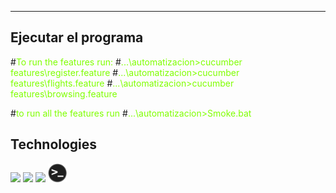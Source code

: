 

---
## Ejecutar el programa

#<span style="color:chartreuse">To run the features run:</span>
#<span style="color:chartreuse">...\automatizacion>cucumber features\register.feature</span>
#<span style="color:chartreuse">...\automatizacion>cucumber features\flights.feature</span>
#<span style="color:chartreuse">...\automatizacion>cucumber features\browsing.feature</span>

#<span style="color:chartreuse">to run all the features run</span>
#<span style="color:chartreuse">...\automatizacion>Smoke.bat</span>

## Technologies

<code><img height="30" src="https://img1.daumcdn.net/thumb/R800x0/?scode=mtistory2&fname=https:%2F%2Fblog.kakaocdn.net%2Fdn%2FkFjXZ%2FbtqzpG9lZde%2FkvdVKFK7R6g2IQdQkj6XYK%2Fimg.png"></code>
<code><img height="30" src="https://www.trickydefects.com/wp-content/uploads/2018/02/selenium.png"></code>
<code><img height="30" src="https://rebelcapybarastudio.com/wp-content/uploads/2022/09/Logo_web.png"></code>
<code><img height="30" src="https://raw.githubusercontent.com/github/explore/80688e429a7d4ef2fca1e82350fe8e3517d3494d/topics/terminal/terminal.png"></code>
